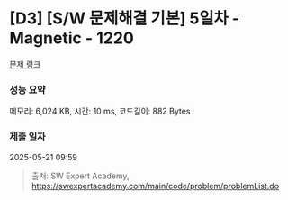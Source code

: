 # [D3] [S/W 문제해결 기본] 5일차 - Magnetic - 1220 

[문제 링크](https://swexpertacademy.com/main/code/problem/problemDetail.do?contestProbId=AV14hwZqABsCFAYD) 

### 성능 요약

메모리: 6,024 KB, 시간: 10 ms, 코드길이: 882 Bytes

### 제출 일자

2025-05-21 09:59



> 출처: SW Expert Academy, https://swexpertacademy.com/main/code/problem/problemList.do